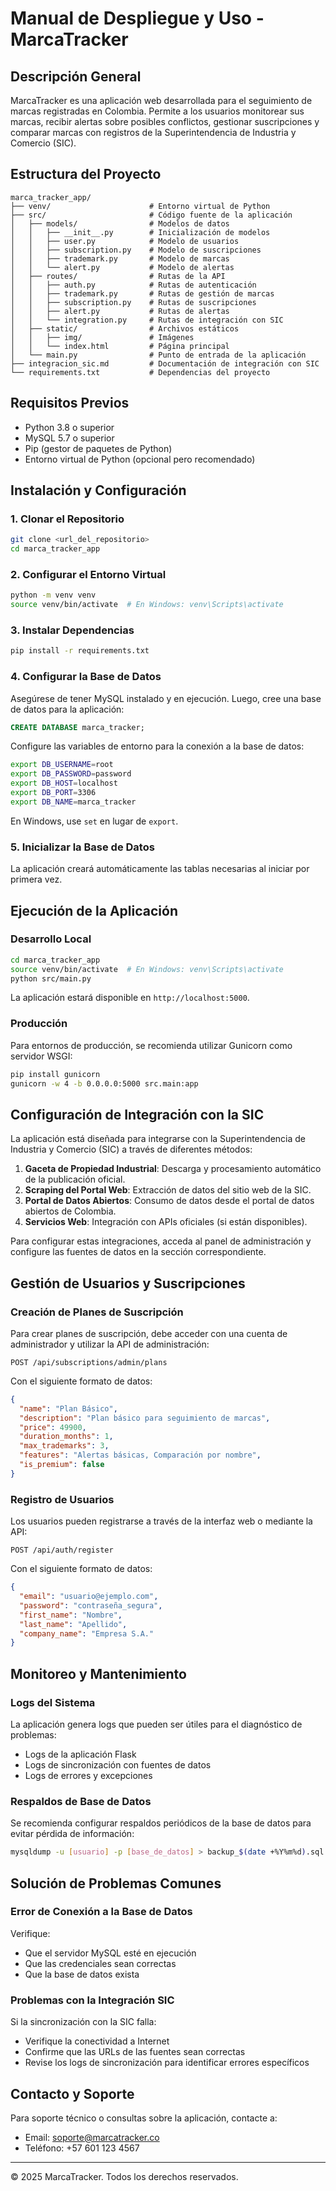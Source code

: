 # Manual de Despliegue y Uso - MarcaTracker

## Descripción General

MarcaTracker es una aplicación web desarrollada para el seguimiento de marcas registradas en Colombia. Permite a los usuarios monitorear sus marcas, recibir alertas sobre posibles conflictos, gestionar suscripciones y comparar marcas con registros de la Superintendencia de Industria y Comercio (SIC).

## Estructura del Proyecto

```
marca_tracker_app/
├── venv/                      # Entorno virtual de Python
├── src/                       # Código fuente de la aplicación
│   ├── models/                # Modelos de datos
│   │   ├── __init__.py        # Inicialización de modelos
│   │   ├── user.py            # Modelo de usuarios
│   │   ├── subscription.py    # Modelo de suscripciones
│   │   ├── trademark.py       # Modelo de marcas
│   │   └── alert.py           # Modelo de alertas
│   ├── routes/                # Rutas de la API
│   │   ├── auth.py            # Rutas de autenticación
│   │   ├── trademark.py       # Rutas de gestión de marcas
│   │   ├── subscription.py    # Rutas de suscripciones
│   │   ├── alert.py           # Rutas de alertas
│   │   └── integration.py     # Rutas de integración con SIC
│   ├── static/                # Archivos estáticos
│   │   ├── img/               # Imágenes
│   │   └── index.html         # Página principal
│   └── main.py                # Punto de entrada de la aplicación
├── integracion_sic.md         # Documentación de integración con SIC
└── requirements.txt           # Dependencias del proyecto
```

## Requisitos Previos

- Python 3.8 o superior
- MySQL 5.7 o superior
- Pip (gestor de paquetes de Python)
- Entorno virtual de Python (opcional pero recomendado)

## Instalación y Configuración

### 1. Clonar el Repositorio

```bash
git clone <url_del_repositorio>
cd marca_tracker_app
```

### 2. Configurar el Entorno Virtual

```bash
python -m venv venv
source venv/bin/activate  # En Windows: venv\Scripts\activate
```

### 3. Instalar Dependencias

```bash
pip install -r requirements.txt
```

### 4. Configurar la Base de Datos

Asegúrese de tener MySQL instalado y en ejecución. Luego, cree una base de datos para la aplicación:

```sql
CREATE DATABASE marca_tracker;
```

Configure las variables de entorno para la conexión a la base de datos:

```bash
export DB_USERNAME=root
export DB_PASSWORD=password
export DB_HOST=localhost
export DB_PORT=3306
export DB_NAME=marca_tracker
```

En Windows, use `set` en lugar de `export`.

### 5. Inicializar la Base de Datos

La aplicación creará automáticamente las tablas necesarias al iniciar por primera vez.

## Ejecución de la Aplicación

### Desarrollo Local

```bash
cd marca_tracker_app
source venv/bin/activate  # En Windows: venv\Scripts\activate
python src/main.py
```

La aplicación estará disponible en `http://localhost:5000`.

### Producción

Para entornos de producción, se recomienda utilizar Gunicorn como servidor WSGI:

```bash
pip install gunicorn
gunicorn -w 4 -b 0.0.0.0:5000 src.main:app
```

## Configuración de Integración con la SIC

La aplicación está diseñada para integrarse con la Superintendencia de Industria y Comercio (SIC) a través de diferentes métodos:

1. **Gaceta de Propiedad Industrial**: Descarga y procesamiento automático de la publicación oficial.
2. **Scraping del Portal Web**: Extracción de datos del sitio web de la SIC.
3. **Portal de Datos Abiertos**: Consumo de datos desde el portal de datos abiertos de Colombia.
4. **Servicios Web**: Integración con APIs oficiales (si están disponibles).

Para configurar estas integraciones, acceda al panel de administración y configure las fuentes de datos en la sección correspondiente.

## Gestión de Usuarios y Suscripciones

### Creación de Planes de Suscripción

Para crear planes de suscripción, debe acceder con una cuenta de administrador y utilizar la API de administración:

```
POST /api/subscriptions/admin/plans
```

Con el siguiente formato de datos:

```json
{
  "name": "Plan Básico",
  "description": "Plan básico para seguimiento de marcas",
  "price": 49900,
  "duration_months": 1,
  "max_trademarks": 3,
  "features": "Alertas básicas, Comparación por nombre",
  "is_premium": false
}
```

### Registro de Usuarios

Los usuarios pueden registrarse a través de la interfaz web o mediante la API:

```
POST /api/auth/register
```

Con el siguiente formato de datos:

```json
{
  "email": "usuario@ejemplo.com",
  "password": "contraseña_segura",
  "first_name": "Nombre",
  "last_name": "Apellido",
  "company_name": "Empresa S.A."
}
```

## Monitoreo y Mantenimiento

### Logs del Sistema

La aplicación genera logs que pueden ser útiles para el diagnóstico de problemas:

- Logs de la aplicación Flask
- Logs de sincronización con fuentes de datos
- Logs de errores y excepciones

### Respaldos de Base de Datos

Se recomienda configurar respaldos periódicos de la base de datos para evitar pérdida de información:

```bash
mysqldump -u [usuario] -p [base_de_datos] > backup_$(date +%Y%m%d).sql
```

## Solución de Problemas Comunes

### Error de Conexión a la Base de Datos

Verifique:
- Que el servidor MySQL esté en ejecución
- Que las credenciales sean correctas
- Que la base de datos exista

### Problemas con la Integración SIC

Si la sincronización con la SIC falla:
- Verifique la conectividad a Internet
- Confirme que las URLs de las fuentes sean correctas
- Revise los logs de sincronización para identificar errores específicos

## Contacto y Soporte

Para soporte técnico o consultas sobre la aplicación, contacte a:

- Email: soporte@marcatracker.co
- Teléfono: +57 601 123 4567

---

© 2025 MarcaTracker. Todos los derechos reservados.
